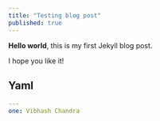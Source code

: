 ```yaml
---
title: "Testing blog post"
published: true
---
```


**Hello world**, this is my first Jekyll blog post.

I hope you like it!

## Yaml
```yaml
---
one: Vibhash Chandra
```
